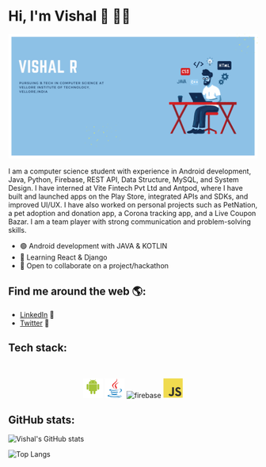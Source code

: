 # Hi, I'm Vishal 👋 :man_technologist:

<img src="https://github.com/vishal206/vishal206/blob/main/vishalbanner.png" >

I am a computer science student with experience in Android development, Java, Python, Firebase, REST API, Data Structure, MySQL, and System Design. I have interned at Vite Fintech Pvt Ltd and Antpod, where I have built and launched apps on the Play Store, integrated APIs and SDKs, and improved UI/UX. I have also worked on personal projects such as PetNation, a pet adoption and donation app, a Corona tracking app, and a Live Coupon Bazar. I am a team player with strong communication and problem-solving skills.

* :green_circle: Android development with JAVA & KOTLIN
* :seedling: Learning React & Django
* :handshake: Open to collaborate on a project/hackathon

## Find me around the web 🌎:
- <a href="https://www.linkedin.com/in/vishal-r-profile/">LinkedIn</a> 💼 
- <a href="https://twitter.com/vishalr206">Twitter</a> :memo:


## Tech stack:

<br>
<p align="center">
<img src="https://raw.githubusercontent.com/devicons/devicon/master/icons/android/android-original-wordmark.svg" alt="android" width="40" height="40"/> <img src="https://raw.githubusercontent.com/devicons/devicon/master/icons/java/java-original.svg" alt="java" width="40" height="40"/> <img src="https://www.vectorlogo.zone/logos/firebase/firebase-icon.svg" alt="firebase" width="40" height="40"/> <img src="https://raw.githubusercontent.com/devicons/devicon/master/icons/javascript/javascript-original.svg" alt="javascript" width="40" height="40"/> </p>

## GitHub stats:

![Vishal's GitHub stats](https://github-readme-stats.vercel.app/api?username=vishal206&count_private=true&show_icons=true&hide=stars,issues)

![Top Langs](https://github-readme-stats.vercel.app/api/top-langs/?username=vishal206&layout=compact)

